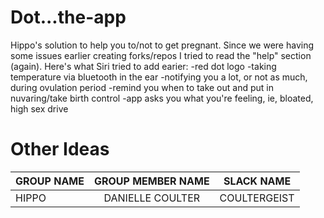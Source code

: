 # Dot...the-app
Hippo's solution to help you to/not to get pregnant.
Since we were having some issues earlier creating forks/repos I tried to read the "help" section (again).
Here's what Siri tried to add earier:
-red dot logo
-taking temperature via bluetooth in the ear
-notifying you a lot, or not as much, during ovulation period
-remind you when to take out and put in nuvaring/take birth control
-app asks you what you're feeling, ie, bloated, high sex drive

Other Ideas
===========

|  GROUP NAME  | GROUP MEMBER NAME | SLACK         NAME |
|--------------|:-----------------:|:------------------:|
|   HIPPO      |DANIELLE COULTER   |COULTERGEIST        |
